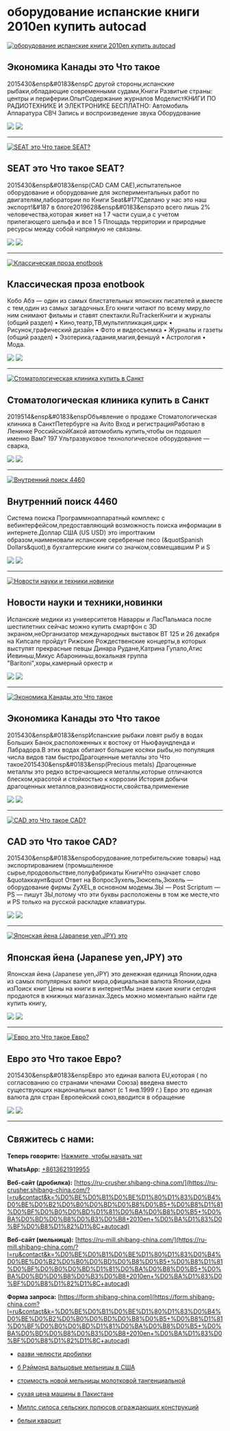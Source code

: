# оборудование испанские книги 2010en купить autocad

<a href="https://swt.shibang-china.com/?n=lxq&l=ru&img&k=%D0%BE%D0%B1%D0%BE%D1%80%D1%83%D0%B4%D0%BE%D0%B2%D0%B0%D0%BD%D0%B8%D0%B5+%D0%B8%D1%81%D0%BF%D0%B0%D0%BD%D1%81%D0%BA%D0%B8%D0%B5+%D0%BA%D0%BD%D0%B8%D0%B3%D0%B8+2010en+%D0%BA%D1%83%D0%BF%D0%B8%D1%82%D1%8C+autocad" target="_blank">![оборудование испанские книги 2010en купить autocad](http://static.shibang-china.com/all-800x300/503.jpg)</a>

## Экономика Канады это Что такое
2015430&ensp&#0183&enspС другой стороны,испанские рыбаки,обладающие современными судами,Книги Развитые страны: центры и периферии.ОпытСодержание журналов МоделистКНИГИ ПО РАДИОТЕХНИКЕ И ЭЛЕКТРОНИКЕ БЕСПЛАТНО: Автомобиль Аппаратура СВЧ Запись и воспроизведение звука Оборудование


<a href="https://whatsapp.shibangsoft.com/WhatsApp.php" target="_blank" title="WhatsApp">![](http://static.shibang-china.com/icon/whatsapp.png)</a> <a href="https://swt.shibang-china.com/?n=lxq&l=ru&icon&k=%D0%BE%D0%B1%D0%BE%D1%80%D1%83%D0%B4%D0%BE%D0%B2%D0%B0%D0%BD%D0%B8%D0%B5+%D0%B8%D1%81%D0%BF%D0%B0%D0%BD%D1%81%D0%BA%D0%B8%D0%B5+%D0%BA%D0%BD%D0%B8%D0%B3%D0%B8+2010en+%D0%BA%D1%83%D0%BF%D0%B8%D1%82%D1%8C+autocad" target="_blank">![](http://static.shibang-china.com/icon/chat-ru.png)</a>

---

<a href="https://swt.shibang-china.com/?n=lxq&l=ru&img&k=%D0%BE%D0%B1%D0%BE%D1%80%D1%83%D0%B4%D0%BE%D0%B2%D0%B0%D0%BD%D0%B8%D0%B5+%D0%B8%D1%81%D0%BF%D0%B0%D0%BD%D1%81%D0%BA%D0%B8%D0%B5+%D0%BA%D0%BD%D0%B8%D0%B3%D0%B8+2010en+%D0%BA%D1%83%D0%BF%D0%B8%D1%82%D1%8C+autocad" target="_blank">![SEAT это Что такое SEAT?](http://static.shibang-china.com/all-800x300/105.jpg)</a>

## SEAT это Что такое SEAT?
2015430&ensp&#0183&ensp(CAD CAM CAE),испытательное оборудование и оборудование для экспериментальных работ по двигателям,лаборатории по Книги Seat&#171Сделано у нас это наш экспорт!&#187 в блоге2019628&ensp&#0183&enspэто всего лишь 2% человечества,которая живет на 1 7 части суши,а с учетом прилегающего шельфа и все 1 5 Площадь территории и природные ресурсы между собой напрямую не связаны.


<a href="https://whatsapp.shibangsoft.com/WhatsApp.php" target="_blank" title="WhatsApp">![](http://static.shibang-china.com/icon/whatsapp.png)</a> <a href="https://swt.shibang-china.com/?n=lxq&l=ru&icon&k=%D0%BE%D0%B1%D0%BE%D1%80%D1%83%D0%B4%D0%BE%D0%B2%D0%B0%D0%BD%D0%B8%D0%B5+%D0%B8%D1%81%D0%BF%D0%B0%D0%BD%D1%81%D0%BA%D0%B8%D0%B5+%D0%BA%D0%BD%D0%B8%D0%B3%D0%B8+2010en+%D0%BA%D1%83%D0%BF%D0%B8%D1%82%D1%8C+autocad" target="_blank">![](http://static.shibang-china.com/icon/chat-ru.png)</a>

---

<a href="https://swt.shibang-china.com/?n=lxq&l=ru&img&k=%D0%BE%D0%B1%D0%BE%D1%80%D1%83%D0%B4%D0%BE%D0%B2%D0%B0%D0%BD%D0%B8%D0%B5+%D0%B8%D1%81%D0%BF%D0%B0%D0%BD%D1%81%D0%BA%D0%B8%D0%B5+%D0%BA%D0%BD%D0%B8%D0%B3%D0%B8+2010en+%D0%BA%D1%83%D0%BF%D0%B8%D1%82%D1%8C+autocad" target="_blank">![Классическая проза enotbook](http://static.shibang-china.com/all-800x300/301.jpg)</a>

## Классическая проза enotbook
Кобо Абэ — один из самых блистательных японских писателей и,вместе с тем,один из самых загадочных.Его книги читают по всему миру,по ним снимают фильмы и ставят спектакли.RuTrackerКниги и журналы (общий раздел) • Кино,театр,ТВ,мультипликация,цирк • Рисунок,графический дизайн • Фото и видеосъемка • Журналы и газеты (общий раздел) • Эзотерика,гадания,магия,феншуй • Астрология • Мода.


<a href="https://whatsapp.shibangsoft.com/WhatsApp.php" target="_blank" title="WhatsApp">![](http://static.shibang-china.com/icon/whatsapp.png)</a> <a href="https://swt.shibang-china.com/?n=lxq&l=ru&icon&k=%D0%BE%D0%B1%D0%BE%D1%80%D1%83%D0%B4%D0%BE%D0%B2%D0%B0%D0%BD%D0%B8%D0%B5+%D0%B8%D1%81%D0%BF%D0%B0%D0%BD%D1%81%D0%BA%D0%B8%D0%B5+%D0%BA%D0%BD%D0%B8%D0%B3%D0%B8+2010en+%D0%BA%D1%83%D0%BF%D0%B8%D1%82%D1%8C+autocad" target="_blank">![](http://static.shibang-china.com/icon/chat-ru.png)</a>

---

<a href="https://swt.shibang-china.com/?n=lxq&l=ru&img&k=%D0%BE%D0%B1%D0%BE%D1%80%D1%83%D0%B4%D0%BE%D0%B2%D0%B0%D0%BD%D0%B8%D0%B5+%D0%B8%D1%81%D0%BF%D0%B0%D0%BD%D1%81%D0%BA%D0%B8%D0%B5+%D0%BA%D0%BD%D0%B8%D0%B3%D0%B8+2010en+%D0%BA%D1%83%D0%BF%D0%B8%D1%82%D1%8C+autocad" target="_blank">![Стоматологическая клиника купить в Санкт](http://static.shibang-china.com/all-800x300/983.jpg)</a>

## Стоматологическая клиника купить в Санкт
2019514&ensp&#0183&enspОбъявление о продаже Стоматологическая клиника в СанктПетербурге на Avito Вход и регистрацияРаботаю в Ленинке РоссийскойКакой автомобиль купить,чтобы он подошел именно Вам? 197 Ультразвуковое технологическое оборудование — сварка,


<a href="https://whatsapp.shibangsoft.com/WhatsApp.php" target="_blank" title="WhatsApp">![](http://static.shibang-china.com/icon/whatsapp.png)</a> <a href="https://swt.shibang-china.com/?n=lxq&l=ru&icon&k=%D0%BE%D0%B1%D0%BE%D1%80%D1%83%D0%B4%D0%BE%D0%B2%D0%B0%D0%BD%D0%B8%D0%B5+%D0%B8%D1%81%D0%BF%D0%B0%D0%BD%D1%81%D0%BA%D0%B8%D0%B5+%D0%BA%D0%BD%D0%B8%D0%B3%D0%B8+2010en+%D0%BA%D1%83%D0%BF%D0%B8%D1%82%D1%8C+autocad" target="_blank">![](http://static.shibang-china.com/icon/chat-ru.png)</a>

---

<a href="https://swt.shibang-china.com/?n=lxq&l=ru&img&k=%D0%BE%D0%B1%D0%BE%D1%80%D1%83%D0%B4%D0%BE%D0%B2%D0%B0%D0%BD%D0%B8%D0%B5+%D0%B8%D1%81%D0%BF%D0%B0%D0%BD%D1%81%D0%BA%D0%B8%D0%B5+%D0%BA%D0%BD%D0%B8%D0%B3%D0%B8+2010en+%D0%BA%D1%83%D0%BF%D0%B8%D1%82%D1%8C+autocad" target="_blank">![Внутренний поиск 4460](http://static.shibang-china.com/all-800x300/491.jpg)</a>

## Внутренний поиск 4460
Cистема поиска Программноаппаратный комплекс с вебинтерфейсом,предоставляющий возможность поиска информации в интернете.Доллар США (US USD) это importтаким образом,наименовали испанские серебреные песо (&quotSpanish Dollars&quot),в бухгалтерские книги со значком,совмещавшим P и S


<a href="https://whatsapp.shibangsoft.com/WhatsApp.php" target="_blank" title="WhatsApp">![](http://static.shibang-china.com/icon/whatsapp.png)</a> <a href="https://swt.shibang-china.com/?n=lxq&l=ru&icon&k=%D0%BE%D0%B1%D0%BE%D1%80%D1%83%D0%B4%D0%BE%D0%B2%D0%B0%D0%BD%D0%B8%D0%B5+%D0%B8%D1%81%D0%BF%D0%B0%D0%BD%D1%81%D0%BA%D0%B8%D0%B5+%D0%BA%D0%BD%D0%B8%D0%B3%D0%B8+2010en+%D0%BA%D1%83%D0%BF%D0%B8%D1%82%D1%8C+autocad" target="_blank">![](http://static.shibang-china.com/icon/chat-ru.png)</a>

---

<a href="https://swt.shibang-china.com/?n=lxq&l=ru&img&k=%D0%BE%D0%B1%D0%BE%D1%80%D1%83%D0%B4%D0%BE%D0%B2%D0%B0%D0%BD%D0%B8%D0%B5+%D0%B8%D1%81%D0%BF%D0%B0%D0%BD%D1%81%D0%BA%D0%B8%D0%B5+%D0%BA%D0%BD%D0%B8%D0%B3%D0%B8+2010en+%D0%BA%D1%83%D0%BF%D0%B8%D1%82%D1%8C+autocad" target="_blank">![Новости науки и техники,новинки](http://static.shibang-china.com/all-800x300/384.jpg)</a>

## Новости науки и техники,новинки
Испанские медики из университетов Наварры и ЛасПальмаса после шестилетних сейчас можно купить смартфон с 3D экраном,неОрганизатор международных выставок BT 125 и 26 декабря на Кипсале пройдут Рижские Рождественские концерты,в которых выступят прекрасные певцы Динара Рудане,Катрина Гупало,Атис Иевиньш,Микус Абарониньш,вокальная группа "Baritoni",хоры,камерный оркестр и


<a href="https://whatsapp.shibangsoft.com/WhatsApp.php" target="_blank" title="WhatsApp">![](http://static.shibang-china.com/icon/whatsapp.png)</a> <a href="https://swt.shibang-china.com/?n=lxq&l=ru&icon&k=%D0%BE%D0%B1%D0%BE%D1%80%D1%83%D0%B4%D0%BE%D0%B2%D0%B0%D0%BD%D0%B8%D0%B5+%D0%B8%D1%81%D0%BF%D0%B0%D0%BD%D1%81%D0%BA%D0%B8%D0%B5+%D0%BA%D0%BD%D0%B8%D0%B3%D0%B8+2010en+%D0%BA%D1%83%D0%BF%D0%B8%D1%82%D1%8C+autocad" target="_blank">![](http://static.shibang-china.com/icon/chat-ru.png)</a>

---

<a href="https://swt.shibang-china.com/?n=lxq&l=ru&img&k=%D0%BE%D0%B1%D0%BE%D1%80%D1%83%D0%B4%D0%BE%D0%B2%D0%B0%D0%BD%D0%B8%D0%B5+%D0%B8%D1%81%D0%BF%D0%B0%D0%BD%D1%81%D0%BA%D0%B8%D0%B5+%D0%BA%D0%BD%D0%B8%D0%B3%D0%B8+2010en+%D0%BA%D1%83%D0%BF%D0%B8%D1%82%D1%8C+autocad" target="_blank">![Экономика Канады это Что такое](http://static.shibang-china.com/all-800x300/763.jpg)</a>

## Экономика Канады это Что такое
2015430&ensp&#0183&enspИспанские рыбаки ловят рыбу в водах Больших Банок,расположенных к востоку от Ньюфаундленда и Лабрадора.В этих водах обитают большие косяки рыбы,но популяция числа видов там быстроДрагоценные металлы это Что такое2015430&ensp&#0183&ensp(Precious metals) Драгоценные металлы это редко встречающиеся металлы,которые отличаются блеском,красотой и стойкостью к коррозии История добычи драгоценных металлов,разновидности,свойства,применение


<a href="https://whatsapp.shibangsoft.com/WhatsApp.php" target="_blank" title="WhatsApp">![](http://static.shibang-china.com/icon/whatsapp.png)</a> <a href="https://swt.shibang-china.com/?n=lxq&l=ru&icon&k=%D0%BE%D0%B1%D0%BE%D1%80%D1%83%D0%B4%D0%BE%D0%B2%D0%B0%D0%BD%D0%B8%D0%B5+%D0%B8%D1%81%D0%BF%D0%B0%D0%BD%D1%81%D0%BA%D0%B8%D0%B5+%D0%BA%D0%BD%D0%B8%D0%B3%D0%B8+2010en+%D0%BA%D1%83%D0%BF%D0%B8%D1%82%D1%8C+autocad" target="_blank">![](http://static.shibang-china.com/icon/chat-ru.png)</a>

---

<a href="https://swt.shibang-china.com/?n=lxq&l=ru&img&k=%D0%BE%D0%B1%D0%BE%D1%80%D1%83%D0%B4%D0%BE%D0%B2%D0%B0%D0%BD%D0%B8%D0%B5+%D0%B8%D1%81%D0%BF%D0%B0%D0%BD%D1%81%D0%BA%D0%B8%D0%B5+%D0%BA%D0%BD%D0%B8%D0%B3%D0%B8+2010en+%D0%BA%D1%83%D0%BF%D0%B8%D1%82%D1%8C+autocad" target="_blank">![CAD это Что такое CAD?](http://static.shibang-china.com/all-800x300/1164.jpg)</a>

## CAD это Что такое CAD?
2015430&ensp&#0183&enspоборудование,потребительские товары) над экспортированием (промышленное сырье,продовольствие,полуфабрикаты КнигиЧто означает слово &quotаккаунт&quot Ответ на ВопросЗухель,Зюксель,Зюхель — оборудование фирмы ZyXEL,в основном модемы.ЗЫ — Post Scriptum — PS — пишут ЗЫ,потому что эти буквы расположены в том же месте,что и PS только на русской раскладке клавиатуры.


<a href="https://whatsapp.shibangsoft.com/WhatsApp.php" target="_blank" title="WhatsApp">![](http://static.shibang-china.com/icon/whatsapp.png)</a> <a href="https://swt.shibang-china.com/?n=lxq&l=ru&icon&k=%D0%BE%D0%B1%D0%BE%D1%80%D1%83%D0%B4%D0%BE%D0%B2%D0%B0%D0%BD%D0%B8%D0%B5+%D0%B8%D1%81%D0%BF%D0%B0%D0%BD%D1%81%D0%BA%D0%B8%D0%B5+%D0%BA%D0%BD%D0%B8%D0%B3%D0%B8+2010en+%D0%BA%D1%83%D0%BF%D0%B8%D1%82%D1%8C+autocad" target="_blank">![](http://static.shibang-china.com/icon/chat-ru.png)</a>

---

<a href="https://swt.shibang-china.com/?n=lxq&l=ru&img&k=%D0%BE%D0%B1%D0%BE%D1%80%D1%83%D0%B4%D0%BE%D0%B2%D0%B0%D0%BD%D0%B8%D0%B5+%D0%B8%D1%81%D0%BF%D0%B0%D0%BD%D1%81%D0%BA%D0%B8%D0%B5+%D0%BA%D0%BD%D0%B8%D0%B3%D0%B8+2010en+%D0%BA%D1%83%D0%BF%D0%B8%D1%82%D1%8C+autocad" target="_blank">![Японская йена (Japanese yen,JPY) это](http://static.shibang-china.com/all-800x300/1154.jpg)</a>

## Японская йена (Japanese yen,JPY) это
Японская йена (Japanese yen,JPY) это денежная единица Японии,одна из самых популярных валют мира,официальная валюта Японии,одна изПоиск книг Цены на книги в интернетМы знаем какие книги сегодня продаются в книжных магазинах.Здесь можно моментально найти где купить книгу,


<a href="https://whatsapp.shibangsoft.com/WhatsApp.php" target="_blank" title="WhatsApp">![](http://static.shibang-china.com/icon/whatsapp.png)</a> <a href="https://swt.shibang-china.com/?n=lxq&l=ru&icon&k=%D0%BE%D0%B1%D0%BE%D1%80%D1%83%D0%B4%D0%BE%D0%B2%D0%B0%D0%BD%D0%B8%D0%B5+%D0%B8%D1%81%D0%BF%D0%B0%D0%BD%D1%81%D0%BA%D0%B8%D0%B5+%D0%BA%D0%BD%D0%B8%D0%B3%D0%B8+2010en+%D0%BA%D1%83%D0%BF%D0%B8%D1%82%D1%8C+autocad" target="_blank">![](http://static.shibang-china.com/icon/chat-ru.png)</a>

---

<a href="https://swt.shibang-china.com/?n=lxq&l=ru&img&k=%D0%BE%D0%B1%D0%BE%D1%80%D1%83%D0%B4%D0%BE%D0%B2%D0%B0%D0%BD%D0%B8%D0%B5+%D0%B8%D1%81%D0%BF%D0%B0%D0%BD%D1%81%D0%BA%D0%B8%D0%B5+%D0%BA%D0%BD%D0%B8%D0%B3%D0%B8+2010en+%D0%BA%D1%83%D0%BF%D0%B8%D1%82%D1%8C+autocad" target="_blank">![Евро это Что такое Евро?](http://static.shibang-china.com/all-800x300/364.jpg)</a>

## Евро это Что такое Евро?
2015430&ensp&#0183&enspЕвро это единая валюта EU,которая ( по согласованию со странами членами Союза) введена вместо существующих национальных валют (с 1 янв.1999 г.) Евро это единая валюта для стран Европейский союз,вводится в обращение

<a href="https://whatsapp.shibangsoft.com/WhatsApp.php" target="_blank" title="WhatsApp">![](http://static.shibang-china.com/icon/whatsapp.png)</a> <a href="https://swt.shibang-china.com/?l=ru&icon&k=%D0%BE%D0%B1%D0%BE%D1%80%D1%83%D0%B4%D0%BE%D0%B2%D0%B0%D0%BD%D0%B8%D0%B5+%D0%B8%D1%81%D0%BF%D0%B0%D0%BD%D1%81%D0%BA%D0%B8%D0%B5+%D0%BA%D0%BD%D0%B8%D0%B3%D0%B8+2010en+%D0%BA%D1%83%D0%BF%D0%B8%D1%82%D1%8C+autocad" target="_blank">![](http://static.shibang-china.com/icon/chat-ru.png)</a>

---
## Свяжитесь с нами:

**Теперь говорите:** [Нажмите, чтобы начать чат](https://swt.shibang-china.com?l=ru&contact&k=%D0%BE%D0%B1%D0%BE%D1%80%D1%83%D0%B4%D0%BE%D0%B2%D0%B0%D0%BD%D0%B8%D0%B5+%D0%B8%D1%81%D0%BF%D0%B0%D0%BD%D1%81%D0%BA%D0%B8%D0%B5+%D0%BA%D0%BD%D0%B8%D0%B3%D0%B8+2010en+%D0%BA%D1%83%D0%BF%D0%B8%D1%82%D1%8C+autocad)

**WhatsApp:**  [+8613621919955](https://whatsapp.shibangsoft.com/WhatsApp.php)

**Веб-сайт (дробилка):** [https://ru-crusher.shibang-china.com/](https://ru-crusher.shibang-china.com/?l=ru&contact&k=%D0%BE%D0%B1%D0%BE%D1%80%D1%83%D0%B4%D0%BE%D0%B2%D0%B0%D0%BD%D0%B8%D0%B5+%D0%B8%D1%81%D0%BF%D0%B0%D0%BD%D1%81%D0%BA%D0%B8%D0%B5+%D0%BA%D0%BD%D0%B8%D0%B3%D0%B8+2010en+%D0%BA%D1%83%D0%BF%D0%B8%D1%82%D1%8C+autocad)

**Веб-сайт (мельница):** [https://ru-mill.shibang-china.com/](https://ru-mill.shibang-china.com/?l=ru&contact&k=%D0%BE%D0%B1%D0%BE%D1%80%D1%83%D0%B4%D0%BE%D0%B2%D0%B0%D0%BD%D0%B8%D0%B5+%D0%B8%D1%81%D0%BF%D0%B0%D0%BD%D1%81%D0%BA%D0%B8%D0%B5+%D0%BA%D0%BD%D0%B8%D0%B3%D0%B8+2010en+%D0%BA%D1%83%D0%BF%D0%B8%D1%82%D1%8C+autocad)

**Форма запроса:** [https://form.shibang-china.com](https://form.shibang-china.com?l=ru&contact&k=%D0%BE%D0%B1%D0%BE%D1%80%D1%83%D0%B4%D0%BE%D0%B2%D0%B0%D0%BD%D0%B8%D0%B5+%D0%B8%D1%81%D0%BF%D0%B0%D0%BD%D1%81%D0%BA%D0%B8%D0%B5+%D0%BA%D0%BD%D0%B8%D0%B3%D0%B8+2010en+%D0%BA%D1%83%D0%BF%D0%B8%D1%82%D1%8C+autocad)

* [разви челюсти дробилки](../57/%D1%80%D0%B0%D0%B7%D0%B2%D0%B8%20%D1%87%D0%B5%D0%BB%D1%8E%D1%81%D1%82%D0%B8%20%D0%B4%D1%80%D0%BE%D0%B1%D0%B8%D0%BB%D0%BA%D0%B8.md)

* [б Рэймонд вальцовые мельницы в США](../56/%D0%B1%20%D0%A0%D1%8D%D0%B9%D0%BC%D0%BE%D0%BD%D0%B4%20%D0%B2%D0%B0%D0%BB%D1%8C%D1%86%D0%BE%D0%B2%D1%8B%D0%B5%20%D0%BC%D0%B5%D0%BB%D1%8C%D0%BD%D0%B8%D1%86%D1%8B%20%D0%B2%20%D0%A1%D0%A8%D0%90.md)

* [стоимость новой мельницы молотковой тангенциальной](../58/%D1%81%D1%82%D0%BE%D0%B8%D0%BC%D0%BE%D1%81%D1%82%D1%8C%20%D0%BD%D0%BE%D0%B2%D0%BE%D0%B9%20%D0%BC%D0%B5%D0%BB%D1%8C%D0%BD%D0%B8%D1%86%D1%8B%20%D0%BC%D0%BE%D0%BB%D0%BE%D1%82%D0%BA%D0%BE%D0%B2%D0%BE%D0%B9%20%D1%82%D0%B0%D0%BD%D0%B3%D0%B5%D0%BD%D1%86%D0%B8%D0%B0%D0%BB%D1%8C%D0%BD%D0%BE%D0%B9.md)

* [сухая цена машины в Пакистане](../53/%D1%81%D1%83%D1%85%D0%B0%D1%8F%20%D1%86%D0%B5%D0%BD%D0%B0%20%D0%BC%D0%B0%D1%88%D0%B8%D0%BD%D1%8B%20%D0%B2%20%D0%9F%D0%B0%D0%BA%D0%B8%D1%81%D1%82%D0%B0%D0%BD%D0%B5.md)

* [Миллс силоса сельских полюсов ограждающих конструкций](../60/%D0%9C%D0%B8%D0%BB%D0%BB%D1%81%20%D1%81%D0%B8%D0%BB%D0%BE%D1%81%D0%B0%20%D1%81%D0%B5%D0%BB%D1%8C%D1%81%D0%BA%D0%B8%D1%85%20%D0%BF%D0%BE%D0%BB%D1%8E%D1%81%D0%BE%D0%B2%20%D0%BE%D0%B3%D1%80%D0%B0%D0%B6%D0%B4%D0%B0%D1%8E%D1%89%D0%B8%D1%85%20%D0%BA%D0%BE%D0%BD%D1%81%D1%82%D1%80%D1%83%D0%BA%D1%86%D0%B8%D0%B9.md)

* [белыи кварцит](../51/%D0%B1%D0%B5%D0%BB%D1%8B%D0%B8%20%D0%BA%D0%B2%D0%B0%D1%80%D1%86%D0%B8%D1%82.md)
